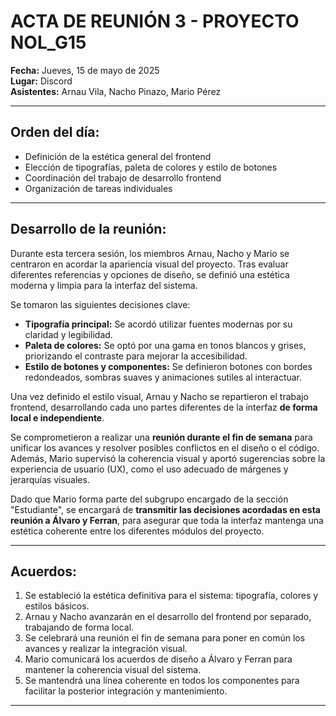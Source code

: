 # ACTA DE REUNIÓN 3 - PROYECTO NOL_G15

**Fecha:** Jueves, 15 de mayo de 2025  
**Lugar:** Discord  
**Asistentes:** Arnau Vila, Nacho Pinazo, Mario Pérez

---

## Orden del día:

- Definición de la estética general del frontend  
- Elección de tipografías, paleta de colores y estilo de botones  
- Coordinación del trabajo de desarrollo frontend  
- Organización de tareas individuales

---

## Desarrollo de la reunión:

Durante esta tercera sesión, los miembros Arnau, Nacho y Mario se centraron en acordar la apariencia visual del proyecto. Tras evaluar diferentes referencias y opciones de diseño, se definió una estética moderna y limpia para la interfaz del sistema.

Se tomaron las siguientes decisiones clave:

- **Tipografía principal:** Se acordó utilizar fuentes modernas por su claridad y legibilidad.  
- **Paleta de colores:** Se optó por una gama en tonos blancos y grises, priorizando el contraste para mejorar la accesibilidad.  
- **Estilo de botones y componentes:** Se definieron botones con bordes redondeados, sombras suaves y animaciones sutiles al interactuar.

Una vez definido el estilo visual, Arnau y Nacho se repartieron el trabajo frontend, desarrollando cada uno partes diferentes de la interfaz **de forma local e independiente**.

Se comprometieron a realizar una **reunión durante el fin de semana** para unificar los avances y resolver posibles conflictos en el diseño o el código. Además, Mario supervisó la coherencia visual y aportó sugerencias sobre la experiencia de usuario (UX), como el uso adecuado de márgenes y jerarquías visuales.

Dado que Mario forma parte del subgrupo encargado de la sección "Estudiante", se encargará de **transmitir las decisiones acordadas en esta reunión a Álvaro y Ferran**, para asegurar que toda la interfaz mantenga una estética coherente entre los diferentes módulos del proyecto.

---

## Acuerdos:

1. Se estableció la estética definitiva para el sistema: tipografía, colores y estilos básicos.  
2. Arnau y Nacho avanzarán en el desarrollo del frontend por separado, trabajando de forma local.  
3. Se celebrará una reunión el fin de semana para poner en común los avances y realizar la integración visual.  
4. Mario comunicará los acuerdos de diseño a Álvaro y Ferran para mantener la coherencia visual del sistema.  
5. Se mantendrá una línea coherente en todos los componentes para facilitar la posterior integración y mantenimiento.

---
